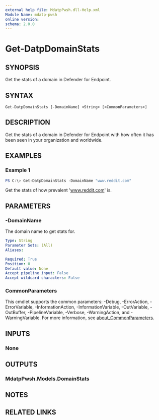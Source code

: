 ```yaml
---
external help file: MdatpPwsh.dll-Help.xml
Module Name: mdatp-pwsh
online version:
schema: 2.0.0
---
```


# Get-DatpDomainStats

## SYNOPSIS
Get the stats of a domain in Defender for Endpoint.

## SYNTAX

```
Get-DatpDomainStats [-DomainName] <String> [<CommonParameters>]
```

## DESCRIPTION
Get the stats of a domain in Defender for Endpoint with how often it has been seen in your organization and worldwide.

## EXAMPLES

### Example 1
```powershell
PS C:\> Get-DatpDomainStats -DomainName "www.reddit.com"
```

Get the stats of how prevalent 'www.reddit.com' is.

## PARAMETERS

### -DomainName
The domain name to get stats for.

```yaml
Type: String
Parameter Sets: (All)
Aliases:

Required: True
Position: 0
Default value: None
Accept pipeline input: False
Accept wildcard characters: False
```

### CommonParameters
This cmdlet supports the common parameters: -Debug, -ErrorAction, -ErrorVariable, -InformationAction, -InformationVariable, -OutVariable, -OutBuffer, -PipelineVariable, -Verbose, -WarningAction, and -WarningVariable. For more information, see [about_CommonParameters](http://go.microsoft.com/fwlink/?LinkID=113216).

## INPUTS

### None

## OUTPUTS

### MdatpPwsh.Models.DomainStats

## NOTES

## RELATED LINKS
